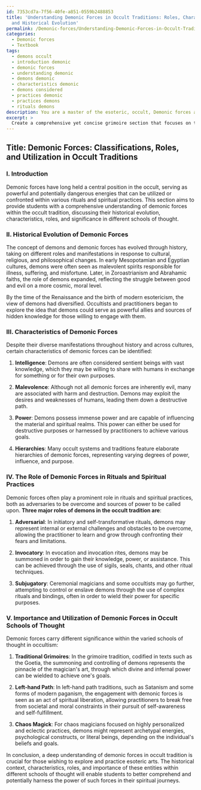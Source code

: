 ```yaml
---
id: 7353cd7a-7f56-40fe-a851-0559b2488853
title: 'Understanding Demonic Forces in Occult Traditions: Roles, Characteristics,
  and Historical Evolution'
permalink: /Demonic-forces/Understanding-Demonic-Forces-in-Occult-Traditions-Roles-Characteristics-and-Historical-Evolution/
categories:
  - Demonic forces
  - Textbook
tags:
  - demons occult
  - introduction demonic
  - demonic forces
  - understanding demonic
  - demons demonic
  - characteristics demonic
  - demons considered
  - practices demonic
  - practices demons
  - rituals demons
description: You are a master of the esoteric, occult, Demonic forces and education, you have written many textbooks on the subject in ways that provide students with rich and deep understanding of the subject. You are being asked to write textbook-like sections on a topic and you do it with full context, explainability, and reliability in accuracy to the true facts of the topic at hand, in a textbook style that a student would easily be able to learn from, in a rich, engaging, and contextual way. Always include relevant context (such as formulas and history), related concepts, and in a way that someone can gain deep insights from.
excerpt: > 
  Create a comprehensive yet concise grimoire section that focuses on the various aspects of Demonic forces and their classifications within the occult tradition, so that a student of this esoteric domain can gain a rich understanding and build their knowledge on this subject. Include the historical evolution of demonic forces, their main characteristics, the roles they play in rituals and spiritual practices, as well as the importance of understanding and mastering their utilization in different schools of thought within the occult.
---
```


## Title: Demonic Forces: Classifications, Roles, and Utilization in Occult Traditions

### I. Introduction
Demonic forces have long held a central position in the occult, serving as powerful and potentially dangerous energies that can be utilized or confronted within various rituals and spiritual practices. This section aims to provide students with a comprehensive understanding of demonic forces within the occult tradition, discussing their historical evolution, characteristics, roles, and significance in different schools of thought.

### II. Historical Evolution of Demonic Forces
The concept of demons and demonic forces has evolved through history, taking on different roles and manifestations in response to cultural, religious, and philosophical changes. In early Mesopotamian and Egyptian cultures, demons were often seen as malevolent spirits responsible for illness, suffering, and misfortune. Later, in Zoroastrianism and Abrahamic faiths, the role of demons expanded, reflecting the struggle between good and evil on a more cosmic, moral level.

By the time of the Renaissance and the birth of modern esotericism, the view of demons had diversified. Occultists and practitioners began to explore the idea that demons could serve as powerful allies and sources of hidden knowledge for those willing to engage with them.

### III. Characteristics of Demonic Forces

Despite their diverse manifestations throughout history and across cultures, certain characteristics of demonic forces can be identified:

1. **Intelligence**: Demons are often considered sentient beings with vast knowledge, which they may be willing to share with humans in exchange for something or for their own purposes.

2. **Malevolence**: Although not all demonic forces are inherently evil, many are associated with harm and destruction. Demons may exploit the desires and weaknesses of humans, leading them down a destructive path.

3. **Power**: Demons possess immense power and are capable of influencing the material and spiritual realms. This power can either be used for destructive purposes or harnessed by practitioners to achieve various goals.

4. **Hierarchies**: Many occult systems and traditions feature elaborate hierarchies of demonic forces, representing varying degrees of power, influence, and purpose.

### IV. The Role of Demonic Forces in Rituals and Spiritual Practices
Demonic forces often play a prominent role in rituals and spiritual practices, both as adversaries to be overcome and sources of power to be called upon. **Three major roles of demons in the occult tradition are**:

1. **Adversarial**: In initiatory and self-transformative rituals, demons may represent internal or external challenges and obstacles to be overcome, allowing the practitioner to learn and grow through confronting their fears and limitations.

2. **Invocatory**: In evocation and invocation rites, demons may be summoned in order to gain their knowledge, power, or assistance. This can be achieved through the use of sigils, seals, chants, and other ritual techniques.

3. **Subjugatory**: Ceremonial magicians and some occultists may go further, attempting to control or enslave demons through the use of complex rituals and bindings, often in order to wield their power for specific purposes.

### V. Importance and Utilization of Demonic Forces in Occult Schools of Thought
Demonic forces carry different significance within the varied schools of thought in occultism:

1. **Traditional Grimoires**: In the grimoire tradition, codified in texts such as the Goetia, the summoning and controlling of demons represents the pinnacle of the magician's art, through which divine and infernal power can be wielded to achieve one's goals.

2. **Left-hand Path**: In left-hand path traditions, such as Satanism and some forms of modern paganism, the engagement with demonic forces is seen as an act of spiritual liberation, allowing practitioners to break free from societal and moral constraints in their pursuit of self-awareness and self-fulfillment.

3. **Chaos Magick**: For chaos magicians focused on highly personalized and eclectic practices, demons might represent archetypal energies, psychological constructs, or literal beings, depending on the individual's beliefs and goals.

In conclusion, a deep understanding of demonic forces in occult tradition is crucial for those wishing to explore and practice esoteric arts. The historical context, characteristics, roles, and importance of these entities within different schools of thought will enable students to better comprehend and potentially harness the power of such forces in their spiritual journeys.
